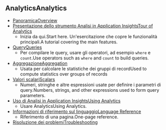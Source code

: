 
## <a name="analytics"></a><span data-ttu-id="95f08-101">Analytics</span><span class="sxs-lookup"><span data-stu-id="95f08-101">Analytics</span></span>
* [<span data-ttu-id="95f08-102">Panoramica</span><span class="sxs-lookup"><span data-stu-id="95f08-102">Overview</span></span>](../articles/application-insights/app-insights-analytics.md)
* [<span data-ttu-id="95f08-103">Presentazione dello strumento Analisi in Application Insights</span><span class="sxs-lookup"><span data-stu-id="95f08-103">Tour of Analytics</span></span>](../articles/application-insights/app-insights-analytics-tour.md)
  * <span data-ttu-id="95f08-104">Inizia da qui.</span><span class="sxs-lookup"><span data-stu-id="95f08-104">Start here.</span></span> <span data-ttu-id="95f08-105">Un'esercitazione che copre le funzionalità principali.</span><span class="sxs-lookup"><span data-stu-id="95f08-105">A tutorial covering the main features.</span></span>
* [<span data-ttu-id="95f08-106">Query</span><span class="sxs-lookup"><span data-stu-id="95f08-106">Queries</span></span>](../articles/application-insights/app-insights-analytics-reference.md)
  * <span data-ttu-id="95f08-107">Per compilare le query, usare gli operatori, ad esempio `where` e `count`.</span><span class="sxs-lookup"><span data-stu-id="95f08-107">Use operators such as `where` and `count` to build queries.</span></span>
* [<span data-ttu-id="95f08-108">Aggregazione</span><span class="sxs-lookup"><span data-stu-id="95f08-108">Aggregation</span></span>](../articles/application-insights/app-insights-analytics-reference.md)
  * <span data-ttu-id="95f08-109">Usata per calcolare le statistiche dei gruppi di record</span><span class="sxs-lookup"><span data-stu-id="95f08-109">Used to compute statistics over groups of records</span></span>
* [<span data-ttu-id="95f08-110">Valori scalari</span><span class="sxs-lookup"><span data-stu-id="95f08-110">Scalars</span></span>](../articles/application-insights/app-insights-analytics-reference.md)
  * <span data-ttu-id="95f08-111">Numeri, stringhe e altre espressioni usate per definire i parametri di query.</span><span class="sxs-lookup"><span data-stu-id="95f08-111">Numbers, strings, and other expressions used to form query parameters.</span></span>
* [<span data-ttu-id="95f08-112">Uso di Analisi in Application Insights</span><span class="sxs-lookup"><span data-stu-id="95f08-112">Using Analytics</span></span>](../articles/application-insights/app-insights-analytics-using.md)
  * <span data-ttu-id="95f08-113">Usare Analytics</span><span class="sxs-lookup"><span data-stu-id="95f08-113">Using Analytics.</span></span>
* [<span data-ttu-id="95f08-114">Informazioni di riferimento sul linguaggio</span><span class="sxs-lookup"><span data-stu-id="95f08-114">Language Reference</span></span>](../articles/application-insights/app-insights-analytics-reference.md)
  * <span data-ttu-id="95f08-115">Riferimento di una pagina.</span><span class="sxs-lookup"><span data-stu-id="95f08-115">One-page reference.</span></span>
* [<span data-ttu-id="95f08-116">Risoluzione dei problemi</span><span class="sxs-lookup"><span data-stu-id="95f08-116">Troubleshooting</span></span>](../articles/application-insights/app-insights-analytics-troubleshooting.md)

